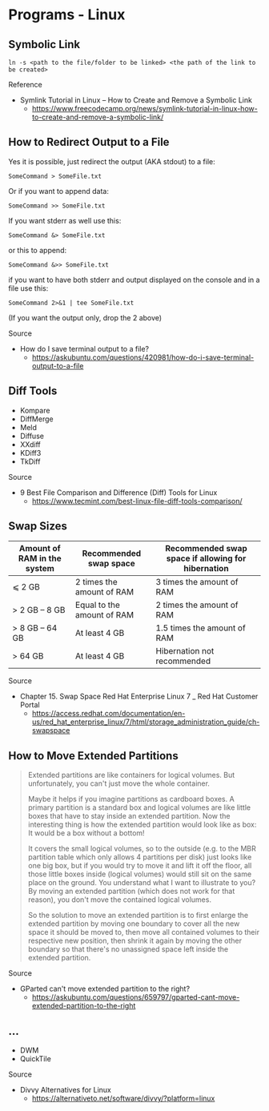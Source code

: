 # Programs - Linux

## Symbolic Link

```
ln -s <path to the file/folder to be linked> <the path of the link to be created>
```

Reference

- Symlink Tutorial in Linux – How to Create and Remove a Symbolic Link
  - https://www.freecodecamp.org/news/symlink-tutorial-in-linux-how-to-create-and-remove-a-symbolic-link/

## How to Redirect Output to a File
  
Yes it is possible, just redirect the output (AKA stdout) to a file:

```
SomeCommand > SomeFile.txt
```

Or if you want to append data:

```
SomeCommand >> SomeFile.txt
```

If you want stderr as well use this:

```
SomeCommand &> SomeFile.txt 
```

or this to append:

```
SomeCommand &>> SomeFile.txt 
```

if you want to have both stderr and output displayed on the console and in a file use this:

```
SomeCommand 2>&1 | tee SomeFile.txt
```

(If you want the output only, drop the 2 above)
  
Source
- How do I save terminal output to a file?
  - https://askubuntu.com/questions/420981/how-do-i-save-terminal-output-to-a-file

## Diff Tools
  
- Kompare
- DiffMerge
- Meld
- Diffuse
- XXdiff
- KDiff3
- TkDiff
  
Source

- 9 Best File Comparison and Difference (Diff) Tools for Linux
  - https://www.tecmint.com/best-linux-file-diff-tools-comparison/

## Swap Sizes

| Amount of RAM in the system	| Recommended swap space     | Recommended swap space if allowing for hibernation |
| --------------------------- | -------------------------- | -------------------------------------------------- |
| ⩽ 2 GB	                    | 2 times the amount of RAM  | 3 times the amount of RAM                          |
| > 2 GB – 8 GB	              | Equal to the amount of RAM |	2 times the amount of RAM                         |
| > 8 GB – 64 GB	            | At least 4 GB	             | 1.5 times the amount of RAM                        |
| > 64 GB	                    | At least 4 GB	             | Hibernation not recommended                        |

Source

- Chapter 15. Swap Space Red Hat Enterprise Linux 7 _ Red Hat Customer Portal
  - https://access.redhat.com/documentation/en-us/red_hat_enterprise_linux/7/html/storage_administration_guide/ch-swapspace

## How to Move Extended Partitions

> Extended partitions are like containers for logical volumes. But unfortunately, you can't just move the whole container.
>
> Maybe it helps if you imagine partitions as cardboard boxes. A primary partition is a standard box and logical volumes are like little boxes that have to stay inside an extended partition. Now the interesting thing is how the extended partition would look like as box: It would be a box without a bottom!
> 
> It covers the small logical volumes, so to the outside (e.g. to the MBR partition table which only allows 4 partitions per disk) just looks like one big box, but if you would try to move it and lift it off the floor, all those little boxes inside (logical volumes) would still sit on the same place on the ground. You understand what I want to illustrate to you? By moving an extended partition (which does not work for that reason), you don't move the contained logical volumes.
> 
> So the solution to move an extended partition is to first enlarge the extended partition by moving one boundary to cover all the new space it should be moved to, then move all contained volumes to their respective new position, then shrink it again by moving the other boundary so that there's no unassigned space left inside the extended partition.

Source

- GParted can't move extended partition to the right?
  - https://askubuntu.com/questions/659797/gparted-cant-move-extended-partition-to-the-right

## ...

- DWM
- QuickTile

Source

- Divvy Alternatives for Linux
  - https://alternativeto.net/software/divvy/?platform=linux
